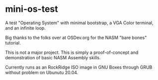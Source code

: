 # mini-os-test
A test "Operating System" with minimal bootstrap, a VGA Color terminal, and an infinite loop.


Big thanks to the folks over at OSDev.org for the NASM "bare bones" tutorial.



This is not a major project. This is simply a proof-of-concept and demonstration of basic NASM Assembly skills.

Currently runs as an RockRidge ISO image in GNU Boxes through GRUB without problem on Ubunutu 20.04.
